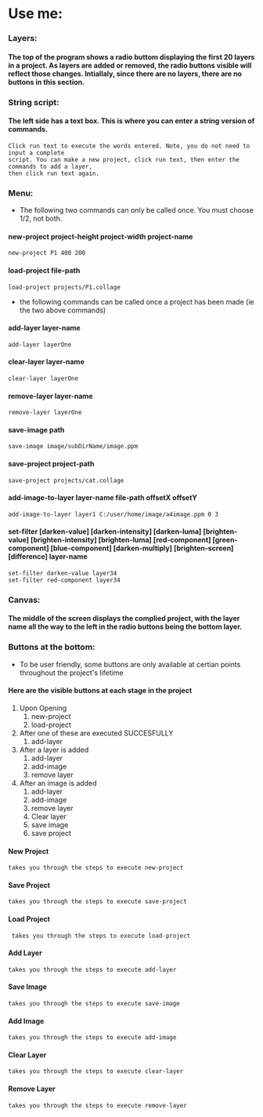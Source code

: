 # Use me: 

### Layers:
#### The top of the program shows a radio buttom displaying the first 20 layers in a project. As layers are added or removed, the radio buttons visible will reflect those changes. Intiallaly, since there are no layers, there are no buttons in this section.

### String script:
#### The left side has a text box. This is where you can enter a string version of commands.
    Click run text to execute the words entered. Note, you do not need to input a complete 
    script. You can make a new project, click run text, then enter the commands to add a layer, 
    then click run text again.
### Menu:
* The following two commands can only be called once. You must choose 1/2, not both.
#### new-project project-height project-width project-name
    new-project P1 400 200
#### load-project file-path 
    load-project projects/P1.collage
* the following commands can be called once a project has been made (ie the two above commands)
#### add-layer layer-name
    add-layer layerOne
#### clear-layer layer-name
    clear-layer layerOne
#### remove-layer layer-name
    remove-layer layerOne
#### save-image path 
    save-image image/subDirName/image.ppm
#### save-project project-path
    save-project projects/cat.collage
#### add-image-to-layer layer-name file-path offsetX offsetY
    add-image-to-layer layer1 C:/user/home/image/a4image.ppm 0 3
#### set-filter [darken-value] [darken-intensity] [darken-luma] [brighten-value] [brighten-intensity] [brighten-luma] [red-component] [green-component] [blue-component] [darken-multiply] [brighten-screen] [difference] layer-name
    set-filter darken-value layer34
    set-filter red-component layer34

### Canvas:
#### The middle of the screen displays the complied project, with the layer name all the way to the left in the radio buttons being the bottom layer.

### Buttons at the bottom:
- To be user friendly, some buttons are only available at certian points throughout the 
  project's lifetime
#### Here are the visible buttons at each stage in the project
1. Upon Opening
   1. new-project
   2. load-project
2. After one of these are executed SUCCESFULLY
   1. add-layer
3. After a layer is added
    1. add-layer
   2. add-image
   3. remove layer
4. After an image is added
   1. add-layer
   2. add-image
   3. remove layer
   4. Clear layer
   5. save image
   6. save project

#### New Project
    takes you through the steps to execute new-project
#### Save Project
    takes you through the steps to execute save-project
#### Load Project
     takes you through the steps to execute load-project
#### Add Layer
    takes you through the steps to execute add-layer
#### Save Image
    takes you through the steps to execute save-image
#### Add Image
    takes you through the steps to execute add-image
#### Clear Layer
    takes you through the steps to execute clear-layer
#### Remove Layer
    takes you through the steps to execute remove-layer

